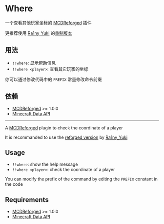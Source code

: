 # Where

一个查看其他玩家坐标的 [MCDReforged](https://github.com/Fallen-Breath/MCDReforged) 插件

更推荐使用 [Ra1ny_Yuki](https://github.com/ra1ny-yuki) 的[重制版本](https://github.com/Lazy-Bing-Server/WhereIs-MCDR)

## 用法

 - `!!where`: 显示帮助信息
 - `!!where <player>`: 查看其它玩家的坐标

你可以通过修改代码中的 `PREFIX` 常量修改命令前缀

## 依赖

- [MCDReforged](https://github.com/Fallen-Breath/MCDReforged) >= 1.0.0
- [Minecraft Data API](https://github.com/MCDReforged/MinecraftDataAPI)

---

A [MCDReforged](https://github.com/Fallen-Breath/MCDReforged) plugin to check the coordinate of a player

It is recommanded to use the [reforged version](https://github.com/Lazy-Bing-Server/WhereIs-MCDR) by [Ra1ny_Yuki](https://github.com/ra1ny-yuki)

## Usage

 - `!!where`: show the help message
 - `!!where <player>`: check the coordinate of a player

You can modify the prefix of the command by editing the `PREFIX` constant in the code

## Requirements

- [MCDReforged](https://github.com/Fallen-Breath/MCDReforged) >= 1.0.0
- [Minecraft Data API](https://github.com/MCDReforged/MinecraftDataAPI)